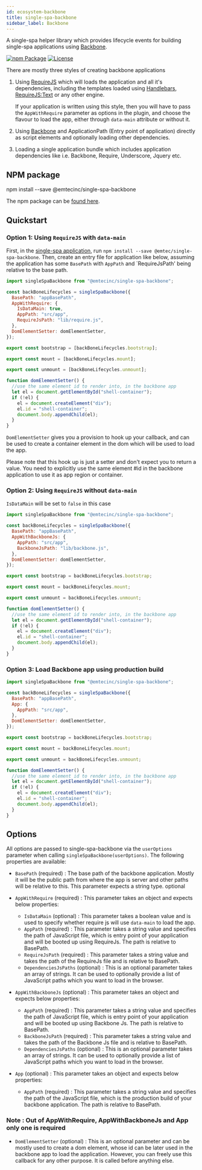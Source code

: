 ```yaml
---
id: ecosystem-backbone
title: single-spa-backbone
sidebar_label: Backbone
---
```


A single-spa helper library which provides lifecycle events for building single-spa applications using [Backbone](http://backbonejs.org/).

[![npm Package](https://img.shields.io/npm/v/@emtecinc/single-spa-backbone.svg)](https://www.npmjs.com/package/@emtecinc/single-spa-backbone)
[![License](https://img.shields.io/npm/l/@emtecinc/single-spa-backbone.svg)](https://github.com/emtecinc/single-spa-backbone/blob/master/LICENSE)

There are mostly three styles of creating backbone applications

1. Using [RequireJS](https://requirejs.org/) which will loads the application and all it's dependencies, including the templates loaded using [Handlebars](https://handlebarsjs.com/), [RequireJS:Text](https://github.com/requirejs/text) or any other engine.

   If your application is written using this style, then you will have to pass the `AppWithRequire` parameter as options in the plugin, and choose the flavour to load the app, either through `data-main` attribute or without it.

2. Using [Backbone](http://backbonejs.org/) and ApplicationPath (Entry point of application) directly as script elements and optionally loading other dependencies.

3. Loading a single application bundle which includes application dependencies like i.e. Backbone, Require, Underscore, Jquery etc.

## NPM package

npm install --save @emtecinc/single-spa-backbone

The npm package can be [found here](https://www.npmjs.com/package/@emtecinc/single-spa-backbone).

## Quickstart

### Option 1: Using `RequireJS` with `data-main`

First, in the [single-spa application](https://github.com/single-spa/single-spa/blob/master/docs/applications.md#registered-applications), run `npm install --save @emtec/single-spa-backbone`. Then, create an entry file for application like below, assuming the application has some `BasePath` with `AppPath` and `RequireJsPath' being relative to the base path.

```js
import singleSpaBackbone from "@emtecinc/single-spa-backbone";

const backBoneLifecycles = singleSpaBackbone({
  BasePath: "appBasePath",
  AppWithRequire: {
    IsDataMain: true,
    AppPath: "src/app",
    RequireJsPath: "lib/require.js",
  },
  DomElementSetter: domElementSetter,
});

export const bootstrap = [backBoneLifecycles.bootstrap];

export const mount = [backBoneLifecycles.mount];

export const unmount = [backBoneLifecycles.unmount];

function domElementSetter() {
  //use the same element id to render into, in the backbone app
  let el = document.getElementById("shell-container");
  if (!el) {
    el = document.createElement("div");
    el.id = "shell-container";
    document.body.appendChild(el);
  }
}
```

`DomElementSetter` gives you a provision to hook up your callback, and can be used to create a container element in the dom which will be used to load the app.

Please note that this hook up is just a setter and don't expect you to return a value. You need to explicitly use the same element #id in the backbone application to use it as app region or container.

### Option 2: Using `RequireJS` without `data-main`

`IsDataMain` will be set to `false` in this case

```js
import singleSpaBackbone from "@emtecinc/single-spa-backbone";

const backBoneLifecycles = singleSpaBackbone({
  BasePath: "appBasePath",
  AppWithBackboneJs: {
    AppPath: "src/app",
    BackboneJsPath: "lib/backbone.js",
  },
  DomElementSetter: domElementSetter,
});

export const bootstrap = backBoneLifecycles.bootstrap;

export const mount = backBoneLifecycles.mount;

export const unmount = backBoneLifecycles.unmount;

function domElementSetter() {
  //use the same element id to render into, in the backbone app
  let el = document.getElementById("shell-container");
  if (!el) {
    el = document.createElement("div");
    el.id = "shell-container";
    document.body.appendChild(el);
  }
}
```

### Option 3: Load Backbone app using production build

```js
import singleSpaBackbone from "@emtecinc/single-spa-backbone";

const backBoneLifecycles = singleSpaBackbone({
  BasePath: "appBasePath",
  App: {
    AppPath: "src/app",
  },
  DomElementSetter: domElementSetter,
});

export const bootstrap = backBoneLifecycles.bootstrap;

export const mount = backBoneLifecycles.mount;

export const unmount = backBoneLifecycles.unmount;

function domElementSetter() {
  //use the same element id to render into, in the backbone app
  let el = document.getElementById("shell-container");
  if (!el) {
    el = document.createElement("div");
    el.id = "shell-container";
    document.body.appendChild(el);
  }
}
```

## Options

All options are passed to single-spa-backbone via the `userOptions` parameter when calling `singleSpaBackbone(userOptions)`. The following properties are available:

- `BasePath` (required) : The base path of the backbone application. Mostly it will be the public path from where the app is server and other paths will be relative to this. This parameter expects a string type.
  optional

- `AppWithRequire` (required) : This parameter takes an object and expects below properties:

  - `IsDataMain` (optional) : This parameter takes a boolean value and is used to specify whether require js will use `data-main` to load the app.
  - `AppPath` (required) : This parameter takes a string value and specifies the path of JavaScript file, which is entry point of your application and will be booted up using RequireJs. The path is relative to BasePath.
  - `RequireJsPath` (required) : This parameter takes a string value and takes the path of the RequireJs file and is relative to BasePath.
  - `DependenciesJsPaths` (optional) : This is an optional parameter takes an array of strings. It can be used to optionally provide a list of JavaScript paths which you want to load in the browser.

- `AppWithBackboneJs` (optional) : This parameter takes an object and expects below properties:

  - `AppPath` (required) : This parameter takes a string value and specifies the path of JavaScript file, which is entry point of your application and will be booted up using Backbone Js. The path is relative to BasePath.
  - `BackboneJsPath` (required) : This parameter takes a string value and takes the path of the Backbone Js file and is relative to BasePath.
  - `DependenciesJsPaths` (optional) : This is an optional parameter takes an array of strings. It can be used to optionally provide a list of JavaScript paths which you want to load in the browser.

- `App` (optional) : This parameter takes an object and expects below properties:
  - `AppPath` (required) : This parameter takes a string value and specifies the path of the JavaScript file, which is the production build of your backbone application. The path is relative to BasePath.

### Note : Out of AppWithRequire, AppWithBackboneJs and App only one is required

- `DomElementSetter` (optional) : This is an optional parameter and can be mostly used to create a dom element, whose id can be later used in the backbone app to load the application. However, you can freely use this callback for any other purpose. It is called before anything else.
